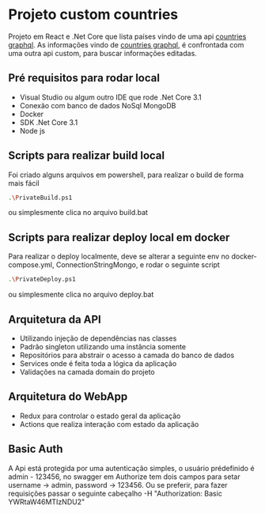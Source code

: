 # Projeto custom countries

Projeto em React e .Net Core que lista países vindo de uma api [countries graphql](https://countries-274616.ew.r.appspot.com). 
As informações vindo de [countries graphql](https://countries-274616.ew.r.appspot.com), é confrontada com uma outra api custom, para buscar informações editadas.

## Pré requisitos para rodar local

- Visual Studio ou algum outro IDE que rode .Net Core 3.1
- Conexão com banco de dados NoSql MongoDB
- Docker
- SDK .Net Core 3.1
- Node js
 
## Scripts para realizar build local

Foi criado alguns arquivos em powershell, para realizar o build de forma mais fácil

```sh
.\PrivateBuild.ps1
```
ou simplesmente clica no arquivo build.bat

## Scripts para realizar deploy local em docker

Para realizar o deploy localmente, deve se alterar a seguinte env no docker-compose.yml, ConnectionStringMongo, e rodar o seguinte script

```sh
.\PrivateDeploy.ps1
```
ou simplesmente clica no arquivo deploy.bat

## Arquitetura da API
- Utilizando injeção de dependências nas classes
- Padrão singleton utilizando uma instância somente
- Repositórios para abstrair o acesso a camada do banco de dados
- Services onde é feita toda a lógica da aplicação
- Validações na camada domain do projeto

## Arquitetura do WebApp
- Redux para controlar o estado geral da aplicação
- Actions que realiza interação com estado da aplicação

## Basic Auth
A Api está protegida por uma autenticação simples, o usuário prédefinido é admin - 123456, no swagger em Authorize tem dois campos para setar username -> admin, password -> 123456.
Ou se preferir, para fazer requisições passar o seguinte cabeçalho -H "Authorization: Basic YWRtaW46MTIzNDU2"
